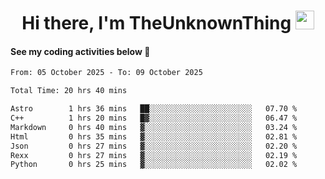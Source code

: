 
<div align="center">

  <h1>
    Hi there, I'm TheUnknownThing
    <img src="https://media.giphy.com/media/hvRJCLFzcasrR4ia7z/giphy.gif" width="30px"/>
  </h1>
</div>

#### See my coding activities below 👀

<!--START_SECTION:waka-->

```txt
From: 05 October 2025 - To: 09 October 2025

Total Time: 20 hrs 40 mins

Astro        1 hrs 36 mins   ██░░░░░░░░░░░░░░░░░░░░░░░   07.70 %
C++          1 hrs 20 mins   █▓░░░░░░░░░░░░░░░░░░░░░░░   06.47 %
Markdown     0 hrs 40 mins   ▓░░░░░░░░░░░░░░░░░░░░░░░░   03.24 %
Html         0 hrs 35 mins   ▓░░░░░░░░░░░░░░░░░░░░░░░░   02.81 %
Json         0 hrs 27 mins   ▓░░░░░░░░░░░░░░░░░░░░░░░░   02.20 %
Rexx         0 hrs 27 mins   ▓░░░░░░░░░░░░░░░░░░░░░░░░   02.19 %
Python       0 hrs 25 mins   ▓░░░░░░░░░░░░░░░░░░░░░░░░   02.02 %
```

<!--END_SECTION:waka-->
